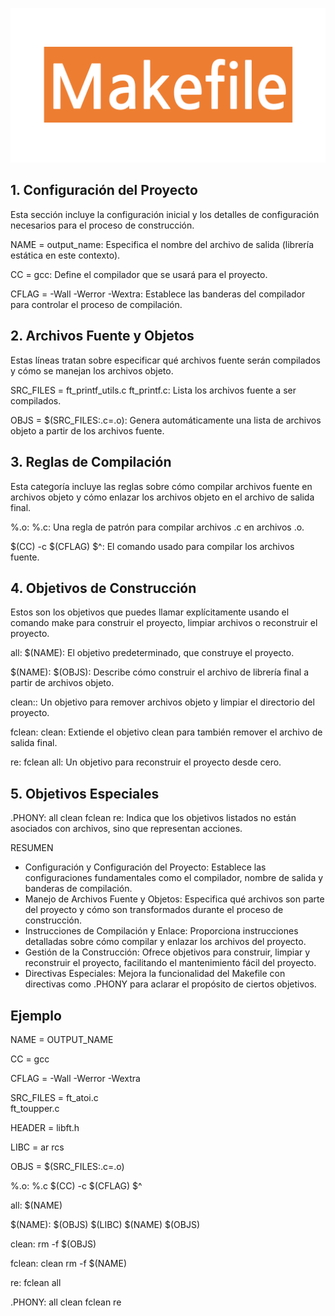 
![N|Makefile](Makefile_logo.png)


## 1. Configuración del Proyecto

Esta sección incluye la configuración inicial y los detalles de configuración necesarios para el proceso de construcción.

NAME = output_name: Especifica el nombre del archivo de salida (librería estática en este contexto).

CC = gcc: Define el compilador que se usará para el proyecto.

CFLAG = -Wall -Werror -Wextra: Establece las banderas del compilador para controlar el proceso de compilación.

## 2. Archivos Fuente y Objetos
Estas líneas tratan sobre especificar qué archivos fuente serán compilados y cómo se manejan los archivos objeto.

SRC_FILES = ft_printf_utils.c ft_printf.c: Lista los archivos fuente a ser compilados.

OBJS = $(SRC_FILES:.c=.o): Genera automáticamente una lista de archivos objeto a partir de los archivos fuente.

## 3. Reglas de Compilación
Esta categoría incluye las reglas sobre cómo compilar archivos fuente en archivos objeto y cómo enlazar los archivos objeto en el archivo de salida final.

%.o: %.c: Una regla de patrón para compilar archivos .c en archivos .o.

$(CC) -c $(CFLAG) $^: El comando usado para compilar los archivos fuente.

## 4. Objetivos de Construcción
Estos son los objetivos que puedes llamar explícitamente usando el comando make para construir el proyecto, limpiar archivos o reconstruir el proyecto.

all: $(NAME): El objetivo predeterminado, que construye el proyecto.

$(NAME): $(OBJS): Describe cómo construir el archivo de librería final a partir de archivos objeto.

clean:: Un objetivo para remover archivos objeto y limpiar el directorio del proyecto.

fclean: clean: Extiende el objetivo clean para también remover el archivo de salida final.

re: fclean all: Un objetivo para reconstruir el proyecto desde cero.


## 5. Objetivos Especiales

.PHONY: all clean fclean re: Indica que los objetivos listados no están asociados con archivos, sino que representan acciones.


RESUMEN

- Configuración y Configuración del Proyecto: Establece las configuraciones fundamentales como el compilador, nombre de salida y banderas de compilación.
- Manejo de Archivos Fuente y Objetos: Especifica qué archivos son parte del proyecto y cómo son transformados durante el proceso de construcción.
- Instrucciones de Compilación y Enlace: Proporciona instrucciones detalladas sobre cómo compilar y enlazar los archivos del proyecto.
- Gestión de la Construcción: Ofrece objetivos para construir, limpiar y reconstruir el proyecto, facilitando el mantenimiento fácil del proyecto.
- Directivas Especiales: Mejora la funcionalidad del Makefile con directivas como .PHONY para aclarar el propósito de ciertos objetivos.



## Ejemplo


NAME = OUTPUT_NAME

CC = gcc

CFLAG = -Wall -Werror -Wextra

SRC_FILES = ft_atoi.c \
           ft_toupper.c

HEADER = libft.h

LIBC = ar rcs

OBJS = $(SRC_FILES:.c=.o)

%.o: %.c
	$(CC) -c $(CFLAG) $^

all: $(NAME)

$(NAME): $(OBJS)
	$(LIBC) $(NAME) $(OBJS)

clean:
	rm -f $(OBJS)

fclean: clean
	rm -f $(NAME)

re: fclean all

.PHONY: all clean fclean re


